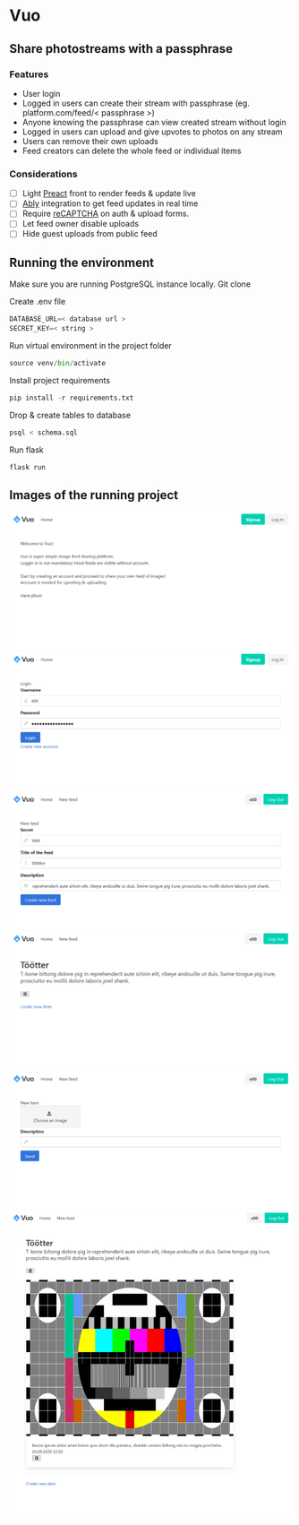 # Vuo
## Share photostreams with a passphrase

### Features
- User login
- Logged in users can create their stream with passphrase (eg. platform.com/feed/< passphrase >)
- Anyone knowing the passphrase can view created stream without login
- Logged in users can upload and give upvotes to photos on any stream
- Users can remove their own uploads
- Feed creators can delete the whole feed or individual items

### Considerations
- [ ] Light [Preact](https://preactjs.com/) front to render feeds & update live
- [ ] [Ably](https://www.ably.io/) integration to get feed updates in real time
- [ ] Require [reCAPTCHA](https://www.google.com/recaptcha/about/) on auth & upload forms.
- [ ] Let feed owner disable uploads
- [ ] Hide guest uploads from public feed

## Running the environment

Make sure you are running PostgreSQL instance locally.
Git clone

Create .env file
```python
DATABASE_URL=< database url >
SECRET_KEY=< string >
```

Run virtual environment in the project folder
```python
source venv/bin/activate
```

Install project requirements 
```python
pip install -r requirements.txt
```

Drop & create tables to database
```python
psql < schema.sql
```

Run flask
```python
flask run
```

## Images of the running project
![Vuo](https://raw.githubusercontent.com/jaost/tsoha-vuo/master/documentation/VuoIndex.png)
![Vuo](https://raw.githubusercontent.com/jaost/tsoha-vuo/master/documentation/VuoLogin.png)
![Vuo](https://raw.githubusercontent.com/jaost/tsoha-vuo/master/documentation/VuoNewFeed.png)
![Vuo](https://raw.githubusercontent.com/jaost/tsoha-vuo/master/documentation/VuoFeed.png)
![Vuo](https://raw.githubusercontent.com/jaost/tsoha-vuo/master/documentation/VuoNewItem.png)
![Vuo](https://raw.githubusercontent.com/jaost/tsoha-vuo/master/documentation/VuoFeed2.png)

